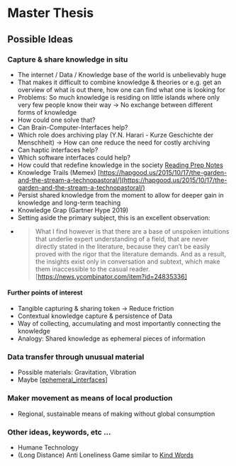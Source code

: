 # Master Thesis

## Possible Ideas

### Capture & share knowledge in situ

- The internet / Data / Knowledge base of the world is unbelievably huge
- That makes it difficult to combine knowledge & theories or e.g. get an overview of what is out there, how one can find what one is looking for
- Problems: So much knowledge is residing on little islands where only very few people know their way → No exchange between different forms of knowledge
- How could one solve that?
- Can Brain-Computer-Interfaces help?
- Which role does archiving play (Y.N. Harari - Kurze Geschichte der Menschheit) → How can one reduce the need for costly archiving
- Can haptic interfaces help?
- Which software interfaces could help?
- How could that redefine knowledge in the society [Reading Prep Notes](https://www.notion.so/Reading-Prep-Notes-b1ba52755c224dcfbadaedc864617ccd)
- Knowledge Trails (Memex) [https://hapgood.us/2015/10/17/the-garden-and-the-stream-a-technopastoral/](https://hapgood.us/2015/10/17/the-garden-and-the-stream-a-technopastoral/)
- Persist shared knowledge from the moment to allow for deeper gain in knowledge and long-term teaching
- Knowledge Grap (Gartner Hype 2019)
- Setting aside the primary subject, this is an excellent observation:
- > What I find however is that there are a base of unspoken intuitions that underlie expert understanding of a field, that are never directly stated in the literature, because they can’t be easily proved with the rigor that the literature demands. And as a result, the insights exist only in conversation and subtext, which make them inaccessible to the casual reader. [https://news.ycombinator.com/item?id=24835336]

#### Further points of interest

- Tangible capturing & sharing token -> Reduce friction
- Contextual knowledge capture & persistence of Data
- Way of collecting, accumulating and most importantly connecting the knowledge
- Analogy: Shared knowledge as ephemeral pieces of information

### Data transfer through unusual material

- Possible materials: Gravitation, Vibration
- Maybe [[ephemeral_interfaces]]

### Maker movement as means of local production

- Regional, sustainable means of making without global consumption

### Other ideas, keywords, etc ...

- Humane Technology
- (Long Distance) Anti Loneliness Game similar to [Kind Words](https://popcannibal.com/kindwords/)

[//begin]: # "Autogenerated link references for markdown compatibility"
[ephemeral_interfaces]: ephemeral_interfaces "Ephemeral Interfaces"
[//end]: # "Autogenerated link references"
